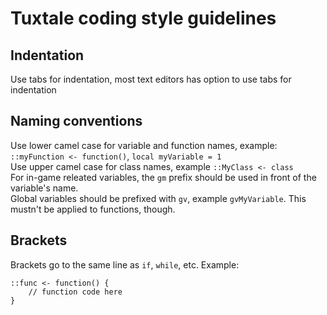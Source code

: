 # Tuxtale coding style guidelines

## Indentation
Use tabs for indentation, most text editors has option to use tabs for indentation

## Naming conventions
Use lower camel case for variable and function names, example: `::myFunction <- function()`, `local myVariable = 1`  
Use upper camel case for class names, example `::MyClass <- class`  
For in-game releated variables, the `gm` prefix should be used in front of the variable's name.  
Global variables should be prefixed with `gv`, example `gvMyVariable`. This mustn't be applied to functions, though.

## Brackets
Brackets go to the same line as `if`, `while`, etc. Example:
```
::func <- function() {
	// function code here
}
```
